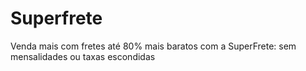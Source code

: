 # Superfrete

Venda mais com fretes até 80% mais baratos com a SuperFrete: sem mensalidades ou taxas escondidas
